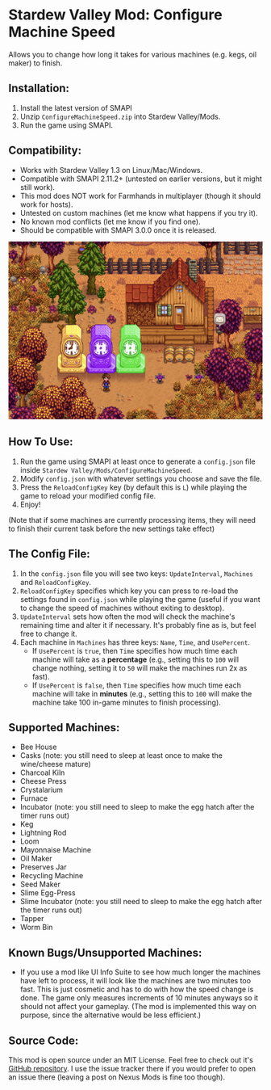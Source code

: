# Stardew Valley Mod: Configure Machine Speed
Allows you to change how long it takes for various machines (e.g. kegs, oil maker) to finish.

## Installation:
1. Install the latest version of SMAPI
2. Unzip `ConfigureMachineSpeed.zip` into Stardew Valley/Mods.
3. Run the game using SMAPI.


## Compatibility:
- Works with Stardew Valley 1.3 on Linux/Mac/Windows.
- Compatible with SMAPI 2.11.2+ (untested on earlier versions, but it might still work).
- This mod does NOT work for Farmhands in multiplayer (though it should work for hosts).
- Untested on custom machines (let me know what happens if you try it).
- No known mod conflicts (let me know if you find one).
- Should be compatible with SMAPI 3.0.0 once it is released.

![](MoreClocks.png)

## How To Use:
1. Run the game using SMAPI at least once to generate a `config.json` file inside `Stardew Valley/Mods/ConfigureMachineSpeed`.
2. Modify `config.json` with whatever settings you choose and save the file.
3. Press the `ReloadConfigKey` key (by default this is `L`) while playing the game to reload your modified config file.
4. Enjoy! 

(Note that if some machines are currently processing items, they will need to finish their current task before the new settings take effect)

## The Config File:
1. In the `config.json` file you will see two keys: `UpdateInterval`, `Machines` and `ReloadConfigKey`.
2. `ReloadConfigKey` specifies which key you can press to re-load the settings found in `config.json` while playing the game (useful if you want to change the speed of machines without exiting to desktop).
3. `UpdateInterval` sets how often the mod will check the machine's remaining time and alter it if necessary. It's probably fine as is, but feel free to change it.
4. Each machine in `Machines` has three keys: `Name`, `Time`, and `UsePercent`. 
    * If `UsePercent` is `true`, then `Time` specifies how much time each machine will take as a **percentage** (e.g., setting this to `100` will change nothing, setting it to `50` will make the machines run 2x as fast).
    * If `UsePercent` is `false`, then `Time` specifies how much time each machine will take in **minutes** (e.g., setting this to `100` will make the machine take 100 in-game minutes to finish processing).

## Supported Machines:
- Bee House
- Casks (note: you still need to sleep at least once to make the wine/cheese mature)
- Charcoal Kiln
- Cheese Press
- Crystalarium
- Furnace
- Incubator (note: you still need to sleep to make the egg hatch after the timer runs out)
- Keg
- Lightning Rod
- Loom
- Mayonnaise Machine
- Oil Maker
- Preserves Jar
- Recycling Machine
- Seed Maker
- Slime Egg-Press
- Slime Incubator (note: you still need to sleep to make the egg hatch after the timer runs out)
- Tapper
- Worm Bin

## Known Bugs/Unsupported Machines:
- If you use a mod like UI Info Suite to see how much longer the machines have left to process, it will look like the machines are two minutes too fast. This is just cosmetic and has to do with how the speed change is done. The game only measures increments of 10 minutes anyways so it should not affect your gameplay. (The mod is implemented this way on purpose, since the alternative would be less efficient.)

## Source Code:
This mod is open source under an MIT License. Feel free to check out it's [GitHub repository](https://github.com/BayesianBandit/ConfigureMachineSpeed). I use the issue tracker there if you would prefer to open an issue there (leaving a post on Nexus Mods is fine too though).
